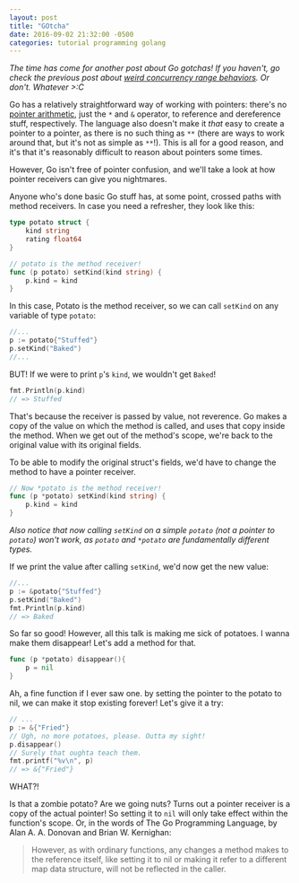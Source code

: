 ```yaml
---
layout: post
title: "GOtcha"
date: 2016-09-02 21:32:00 -0500
categories: tutorial programming golang
---
```


_The time has come for another post about Go gotchas! If you haven't, go check the previous post
about
[weird concurrency range behaviors](http://blog.castillobg.co/programming/tutorial/golang/2016/03/31/range-captured-vars.html).
Or don't. Whatever >:C_

Go has a relatively straightforward way of working with pointers: there's no
[pointer arithmetic](http://courses.washington.edu/css342/zander/css332/pointerarith.html), just the
`*` and `&` operator, to reference and dereference stuff, respectively. The language also doesn't
make it _that_ easy to create a pointer to a pointer, as there is no such thing as `**` (there are
ways to work around that, but it's not as simple as `**`!). This is all for a good reason, and it's
that it's reasonably difficult to reason about pointers some times.

However, Go isn't free of pointer confusion, and we'll take a look at how pointer receivers can give
you nightmares.

Anyone who's done basic Go stuff has, at some point, crossed paths with method receivers. In case
you need a refresher, they look like this:

```go
type potato struct {
    kind string
    rating float64
}

// potato is the method receiver!
func (p potato) setKind(kind string) {
    p.kind = kind
}
```
In this case, Potato is the method receiver, so we can call `setKind` on any variable of type
`potato`:

```go
//...
p := potato{"Stuffed"}
p.setKind("Baked")
//...
```

BUT! If we were to print `p`'s `kind`, we wouldn't get `Baked`!

```go
fmt.Println(p.kind)
// => Stuffed
```

That's because the receiver is passed by value, not reverence. Go makes a copy of the value on which
the method is called, and uses that copy inside the method. When we get out of the method's
scope, we're back to the original value with its original fields.

To be able to modify the original struct's fields, we'd have to change the method to have a pointer
receiver.

```go
// Now *potato is the method receiver!
func (p *potato) setKind(kind string) {
    p.kind = kind
} 
```

_Also notice that now calling `setKind` on a simple `potato` (not a pointer to `potato`) won't work,
as `potato` and `*potato` are fundamentally different types._

If we print the value after calling `setKind`, we'd now get the new value:

```go
//...
p := &potato{"Stuffed"}
p.setKind("Baked")
fmt.Println(p.kind)
// => Baked
```

So far so good! However, all this talk is making me sick of potatoes. I wanna make them disappear!
Let's add a method for that.

```go
func (p *potato) disappear(){
    p = nil
}
``` 

Ah, a fine function if I ever saw one. by setting the pointer to the potato to nil, we can make it
stop existing forever! Let's give it a try:

```go
// ...
p := &{"Fried"}
// Ugh, no more potatoes, please. Outta my sight!
p.disappear()
// Surely that oughta teach them.
fmt.printf("%v\n", p)
// => &{"Fried"}
```

WHAT?!

Is that a zombie potato? Are we going nuts?
Turns out a pointer receiver is a copy of the actual pointer! So setting it to `nil` will only take
effect within the function's scope. Or, in the words of The Go Programming Language, by Alan A. A.
Donovan and Brian W. Kernighan:
> However, as with ordinary functions, any changes a method makes to the reference itself, like
> setting it to nil or making it refer to a different map data structure, will not be reflected in
> the caller.